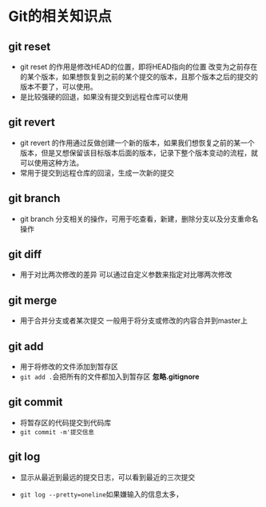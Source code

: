 # Git的相关知识点

 ## git reset

+ git reset 的作用是修改HEAD的位置，即将HEAD指向的位置 改变为之前存在的某个版本，如果想恢复到之前的某个提交的版本，且那个版本之后的提交的版本不要了，可以使用。
+ 是比较强硬的回退，如果没有提交到远程仓库可以使用

## git revert

+ git revert 的作用通过反做创建一个新的版本，如果我们想恢复之前的某一个版本，但是又想保留该目标版本后面的版本，记录下整个版本变动的流程，就可以使用这种方法。
+ 常用于提交到远程仓库的回滚，生成一次新的提交

## git branch 

+ git branch 分支相关的操作，可用于吃查看，新建，删除分支以及分支重命名操作

## git diff

- 用于对比两次修改的差异 可以通过自定义参数来指定对比哪两次修改

## git merge

- 用于合并分支或者某次提交 一般用于将分支或修改的内容合并到master上

## git add

- 用于将修改的文件添加到暂存区
- `git add .`会把所有的文件都加入到暂存区 **忽略.gitignore**

## git commit 

- 将暂存区的代码提交到代码库
- `git commit -m'提交信息`

## git log 

- 显示从最近到最远的提交日志，可以看到最近的三次提交

- `git log --pretty=oneline`如果嫌输入的信息太多，

  ​
